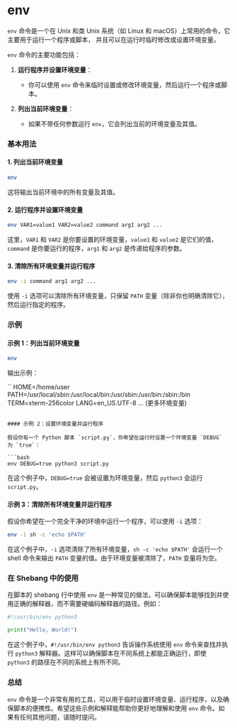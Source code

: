# env
`env` 命令是一个在 Unix 和类 Unix 系统（如 Linux 和 macOS）上常用的命令，它主要用于运行一个程序或脚本，
并且可以在运行时临时修改或设置环境变量。

`env` 命令的主要功能包括：

1. **运行程序并设置环境变量**：
    - 你可以使用 `env` 命令来临时设置或修改环境变量，然后运行一个程序或脚本。

2. **列出当前环境变量**：
    - 如果不带任何参数运行 `env`，它会列出当前的环境变量及其值。

### 基本用法

#### 1. 列出当前环境变量

```bash
env
```

这将输出当前环境中的所有变量及其值。

#### 2. 运行程序并设置环境变量

```bash
env VAR1=value1 VAR2=value2 command arg1 arg2 ...
```

这里，`VAR1` 和 `VAR2` 是你要设置的环境变量，`value1` 和 `value2` 是它们的值，`command` 是你要运行的程序，`arg1` 和 `arg2` 是传递给程序的参数。

#### 3. 清除所有环境变量并运行程序

```bash
env -i command arg1 arg2 ...
```

使用 `-i` 选项可以清除所有环境变量，只保留 `PATH` 变量（除非你也明确清除它），然后运行指定的程序。

### 示例

#### 示例 1：列出当前环境变量

```bash
env
```

输出示例：

``
HOME=/home/user
PATH=/usr/local/sbin:/usr/local/bin:/usr/sbin:/usr/bin:/sbin:/bin
TERM=xterm-256color
LANG=en_US.UTF-8
... (更多环境变量)
```

#### 示例 2：设置环境变量并运行程序

假设你有一个 Python 脚本 `script.py`，你希望在运行时设置一个环境变量 `DEBUG` 为 `true`：

```bash
env DEBUG=true python3 script.py
```

在这个例子中，`DEBUG=true` 会被设置为环境变量，然后 `python3` 会运行 `script.py`。

#### 示例 3：清除所有环境变量并运行程序

假设你希望在一个完全干净的环境中运行一个程序，可以使用 `-i` 选项：

```bash
env -i sh -c 'echo $PATH'
```

在这个例子中，`-i` 选项清除了所有环境变量，`sh -c 'echo $PATH'` 会运行一个 shell 命令来输出 `PATH` 变量的值。由于环境变量被清除了，`PATH` 变量将为空。

### 在 Shebang 中的使用

在脚本的 shebang 行中使用 `env` 是一种常见的做法，可以确保脚本能够找到并使用正确的解释器，而不需要硬编码解释器的路径。例如：

```python
#!/usr/bin/env python3

print("Hello, World!")
```

在这个例子中，`#!/usr/bin/env python3` 告诉操作系统使用 `env` 命令来查找并执行 `python3` 解释器。这样可以确保脚本在不同系统上都能正确运行，即使 `python3` 的路径在不同的系统上有所不同。

### 总结

`env` 命令是一个非常有用的工具，可以用于临时设置环境变量、运行程序，以及确保脚本的便携性。希望这些示例和解释能帮助你更好地理解和使用 `env` 命令。如果有任何其他问题，请随时提问。